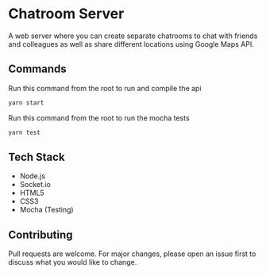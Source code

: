 # Chatroom Server
A web server where you can create separate chatrooms to chat with friends and colleagues as well as share different locations using Google Maps API.


## Commands
Run this command from the root to run and compile the api

```bash
yarn start
```
Run this command from the root to run the mocha tests
```bash
yarn test
```

## Tech Stack
* Node.js
* Socket.io
* HTML5
* CSS3
* Mocha (Testing)


## Contributing
Pull requests are welcome. For major changes, please open an issue first to discuss what you would like to change.
